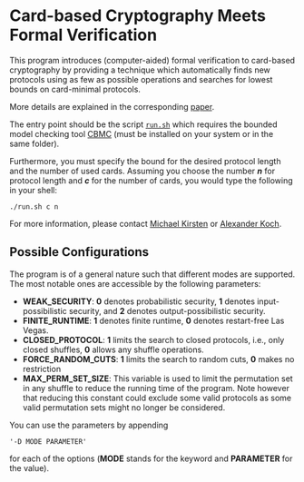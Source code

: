 # Card-based Cryptography Meets Formal Verification
This program introduces (computer-aided) formal verification to card-based cryptography by providing a technique which automatically finds new protocols using as few as possible operations and searches for lowest bounds on card-minimal protocols.

More details are explained in the corresponding [paper](https://formal.iti.kit.edu/biblio/?lang=en&key=KochSchremppKirsten2019).

The entry point should be the script [``run.sh``](run.sh) which requires the bounded model checking tool [CBMC](http://www.cprover.org/cbmc/) (must be installed on your system or in the same folder).

Furthermore, you must specify the bound for the desired protocol length and the number of used cards.
Assuming you choose the number **_n_** for protocol length and **_c_** for the number of cards, you would type the following in your shell:

```
./run.sh c n
```

For more information, please contact [Michael Kirsten](https://formal.iti.kit.edu/~kirsten/?lang=en)
or [Alexander Koch](https://crypto.iti.kit.edu/index.php?id=akoch&L=2).

## Possible Configurations
The program is of a general nature such that different modes are supported. The most notable ones are accessible by the following parameters:

* **WEAK_SECURITY**: **0** denotes probabilistic security, **1** denotes input-possibilistic security, and **2** denotes output-possibilistic security.
* **FINITE_RUNTIME**: **1** denotes finite runtime, **0** denotes restart-free Las Vegas.
* **CLOSED_PROTOCOL**: **1** limits the search to closed protocols, i.e., only closed shuffles, **0** allows any shuffle operations.
* **FORCE_RANDOM_CUTS**: **1** limits the search to random cuts, **0** makes no restriction
* **MAX_PERM_SET_SIZE**: This variable is used to limit the permutation set in any shuffle to reduce the running time of the program. Note however that reducing this constant could exclude some valid protocols as some valid permutation sets might no longer be considered.

You can use the parameters by appending
```
'-D MODE PARAMETER'
```
for each of the options (**MODE** stands for the keyword and **PARAMETER** for the value).
